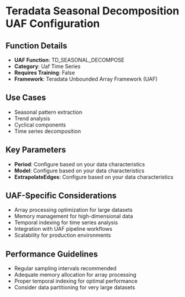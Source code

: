 # Teradata Seasonal Decomposition UAF Configuration

## Function Details
- **UAF Function**: TD_SEASONAL_DECOMPOSE
- **Category**: Uaf Time Series
- **Requires Training**: False
- **Framework**: Teradata Unbounded Array Framework (UAF)

## Use Cases
- Seasonal pattern extraction
- Trend analysis
- Cyclical components
- Time series decomposition

## Key Parameters
- **Period**: Configure based on your data characteristics
- **Model**: Configure based on your data characteristics
- **ExtrapolateEdges**: Configure based on your data characteristics

## UAF-Specific Considerations
- Array processing optimization for large datasets
- Memory management for high-dimensional data
- Temporal indexing for time series analysis
- Integration with UAF pipeline workflows
- Scalability for production environments

## Performance Guidelines
- Regular sampling intervals recommended
- Adequate memory allocation for array processing
- Proper temporal indexing for optimal performance
- Consider data partitioning for very large datasets
